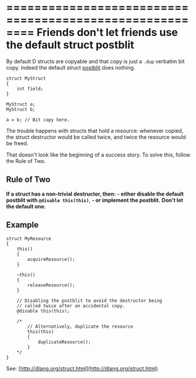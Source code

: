 ========================================================
Friends don't let friends use the default struct postblit
========================================================

By default D structs are copyable and that copy is just a `.dup` verbatim bit copy.
Indeed the default struct [postblit](http://dlang.org/struct.html) does nothing.

```
struct MyStruct
{
    int field;
}

MyStruct a;
MyStruct b;

a = b; // Bit copy here.
```

The trouble happens with structs that hold a resource: whenever copied, the struct destructor would be called twice, and twice the resource would be freed.

That doesn't look like the beginning of a success story. To solve this, follow the Rule of Two.


## Rule of Two

**If a struct has a non-trivial destructor, then:**
**- either disable the default postblit with `@disable this(this)`**,
**- or implement the postblit.**
**Don't let the default one.**


## Example

```
struct MyResource
{
    this()
    {
        acquireResource();
    }

    ~this()
    {
        releaseResource();
    }

    // Disabling the postblit to avoid the destructor being
    // called twice after an accidental copy.
    @disable this(this);

    /*
        // Alternatively, duplicate the resource
        this(this)
        {
            duplicateResource();
        }
    */
}

```



See: [http://dlang.org/struct.html](http://dlang.org/struct.html)

